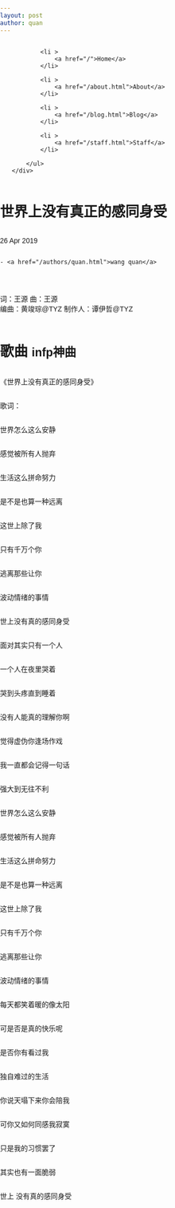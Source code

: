 ```yaml
---
layout: post
author: quan
---
```

<!doctype html>
<html>
  <head>
    <meta charset="utf-8">
    <title>世界上没有真正的感同身受</title>
    <link rel="stylesheet" href="/assets/css/styles.css">
    <meta name="viewport" content="width=device-width, initial-scale=1">
    <link rel="stylesheet" href="https://cdn.staticfile.net/twitter-bootstrap/3.3.7/css/bootstrap.min.css">  
    <script src="https://cdn.staticfile.net/jquery/2.1.1/jquery.min.js"></script>
    <script src="https://cdn.staticfile.net/twitter-bootstrap/3.3.7/js/bootstrap.min.js"></script>
  </head>
  <body>
    <nav class="navbar navbar-default">   
	<div class="collapse navbar-collapse" id="bs-example-navbar-collapse-1">  
		<ul class="nav navbar-nav">  
			  
			<li >  
				<a href="/">Home</a>      
			</li>  
			  
			<li >  
				<a href="/about.html">About</a>      
			</li>  
			  
			<li >  
				<a href="/blog.html">Blog</a>      
			</li>  
			  
			<li >  
				<a href="/staff.html">Staff</a>      
			</li>  
			  
		</ul>  
	</div>  
</nav>
    <h1>世界上没有真正的感同身受</h1>

<p>
  26 Apr 2019
  
  
    - <a href="/authors/quan.html">wang quan</a>
  
</p>

<p>词：王源  曲：王源<br />
编曲：黄竣琮@TYZ
制作人：谭伊哲@TYZ</p>
<head>
	<meta charset="utf-8" /> 
    <title>Bootstrap 实例 - 页面标题</title>
    <link rel="stylesheet" href="https://cdn.staticfile.net/twitter-bootstrap/3.3.7/css/bootstrap.min.css" />
    <script src="https://cdn.staticfile.net/jquery/2.1.1/jquery.min.js"></script>
    <script src="https://cdn.staticfile.net/twitter-bootstrap/3.3.7/js/bootstrap.min.js"></script>
    <style>
      body {
         font-family: Arial, sans-serif;
         margin: 0;
         padding: 0;
         height: 100vh;
         background-image: url('https://img2.imgtp.com/2024/05/09/IaraQwYf.jpg');
         background-size: cover;
         background-position: center;
         display: flex;
         flex-direction: column;
      }
   </style>
</head>
<body>

<div class="page-header">
    <h1>歌曲
        <small>infp神曲</small>
    </h1>
</div>
<p>《世界上没有真正的感同身受》</p>
<p>歌词： </p>
<p>世界怎么这么安静 </p>
<p>感觉被所有人抛弃 </p>
<p>生活这么拼命努力 </p>
<p>是不是也算一种远离 </p>
<p>这世上除了我 </p>
<p>只有千万个你 </p>
<p>逃离那些让你 </p>
<p>波动情绪的事情 </p>
<p>世上没有真的感同身受 </p>
<p>面对其实只有一个人 </p>
<p>一个人在夜里哭着 </p>
<p>哭到头疼直到睡着 </p>
<p>没有人能真的理解你啊 </p>
<p>觉得虚伪你逢场作戏 </p>
<p>我一直都会记得一句话 </p>
<p>强大到无往不利 </p>
<p>世界怎么这么安静 </p>
<p>感觉被所有人抛弃 </p>
<p>生活这么拼命努力 </p>
<p>是不是也算一种远离 </p>
<p>这世上除了我 </p>
<p>只有千万个你 </p>
<p>逃离那些让你 </p>
<p>波动情绪的事情 </p>
<p>每天都笑着暖的像太阳 </p>
<p>可是否是真的快乐呢 </p>
<p>是否你有看过我 </p>
<p>独自难过的生活 </p>
<p>你说天塌下来你会陪我 </p>
<p>可你又如何同感我寂寞 </p>
<p>只是我的习惯罢了 </p>
<p>其实也有一面脆弱 </p>
<p>世上 没有真的感同身受
</p>
</body>

  </body>
</html>